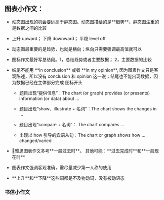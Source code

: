 ## 图表小作文：

* 动态图出现的机会要远高于静态图。动态图描绘的是\*\*趋势\*\*，静态图注重的是数据之间的比较
* 上升 upward； 下降 downward； 平稳 level off
* 动态图最重要的是趋势，也就是横向；纵向只需要强调最高值就可以
* 图标作文最好写总结段。1，总结趋势或者主要数据； 2，主要数据的比较
* 结尾不能用 \*\*in conclusion\*\* 或者 \*\*in my opinion\*\*, 因为图表作文只是客观陈述，所以没有 conclusion 和 opinion 这一说；结尾也不能出现数据，因为数据已经在主体部分完成
  图标开头

  * 题目出现“提供信息”：The chart \(or graph\) provides \(or presents\) information \(or data\) about ...

  * 题目出现“show、illustrate + 名词”：The chart shows the changes in ...

  * 题目出现“compare + 名词”： The chart compares ...

  * 出现以 how 引导的宾语从句：The chart or graph shows how ... changed\/varied



* 雅思图表作文多考\*\*一般过去时\*\*。 其他可能：\*\*过去完成时\*\*和\*\*一般现在时\*\*
* 图表作文强调客观准确，需尽量减少第一人称的使用
* \*\*上升\*\*和\*\*下降\*\*这些词都是不及物动词，没有被动语态

### 书信小作文

